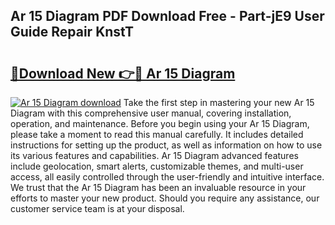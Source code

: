 ## Ar 15 Diagram PDF Download Free - Part-jE9 User Guide Repair KnstT

# <h2><a href="http://dftvrtj.blite.top/?on=Ar+15+Diagram">🔗Download New 👉🔴 Ar 15 Diagram</a></h2>

[![Ar 15 Diagram download](https://i.imgur.com/lujVjoI.png)](http://dftvrtj.blite.top/?on=Ar+15+Diagram)
Take the first step in mastering your new Ar 15 Diagram with this comprehensive user manual, covering installation, operation, and maintenance. Before you begin using your Ar 15 Diagram, please take a moment to read this manual carefully. It includes detailed instructions for setting up the product, as well as information on how to use its various features and capabilities. Ar 15 Diagram advanced features include geolocation, smart alerts, customizable themes, and multi-user access, all easily controlled through the user-friendly and intuitive interface. We trust that the Ar 15 Diagram has been an invaluable resource in your efforts to master your new product. Should you require any assistance, our customer service team is at your disposal.
